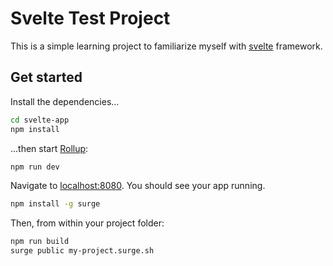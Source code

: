 # Svelte Test Project

This is a simple learning project to familiarize myself with [svelte](https://svelte.dev) framework.

## Get started

Install the dependencies...

```bash
cd svelte-app
npm install
```

...then start [Rollup](https://rollupjs.org):

```bash
npm run dev
```

Navigate to [localhost:8080](http://localhost:8080). You should see your app running. 
```bash
npm install -g surge
```

Then, from within your project folder:

```bash
npm run build
surge public my-project.surge.sh
```
